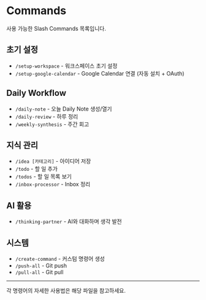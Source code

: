# Commands

사용 가능한 Slash Commands 목록입니다.

## 초기 설정

- `/setup-workspace` - 워크스페이스 초기 설정
- `/setup-google-calendar` - Google Calendar 연결 (자동 설치 + OAuth)

## Daily Workflow

- `/daily-note` - 오늘 Daily Note 생성/열기
- `/daily-review` - 하루 정리
- `/weekly-synthesis` - 주간 회고

## 지식 관리

- `/idea [카테고리]` - 아이디어 저장
- `/todo` - 할 일 추가
- `/todos` - 할 일 목록 보기
- `/inbox-processor` - Inbox 정리

## AI 활용

- `/thinking-partner` - AI와 대화하며 생각 발전

## 시스템

- `/create-command` - 커스텀 명령어 생성
- `/push-all` - Git push
- `/pull-all` - Git pull

---

각 명령어의 자세한 사용법은 해당 파일을 참고하세요.
